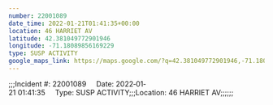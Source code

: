 ```yaml
---
number: 22001089
date_time: 2022-01-21T01:41:35+00:00
location: 46 HARRIET AV
latitude: 42.381049772901946
longitude: -71.18089856169229
type: SUSP ACTIVITY
google_maps_link: https://maps.google.com/?q=42.381049772901946,-71.18089856169229
---
```


;;;Incident #: 22001089     Date: 2022‐01‐21 01:41:35     Type: SUSP ACTIVITY;;;Location: 46 HARRIET AV;;;;;;
